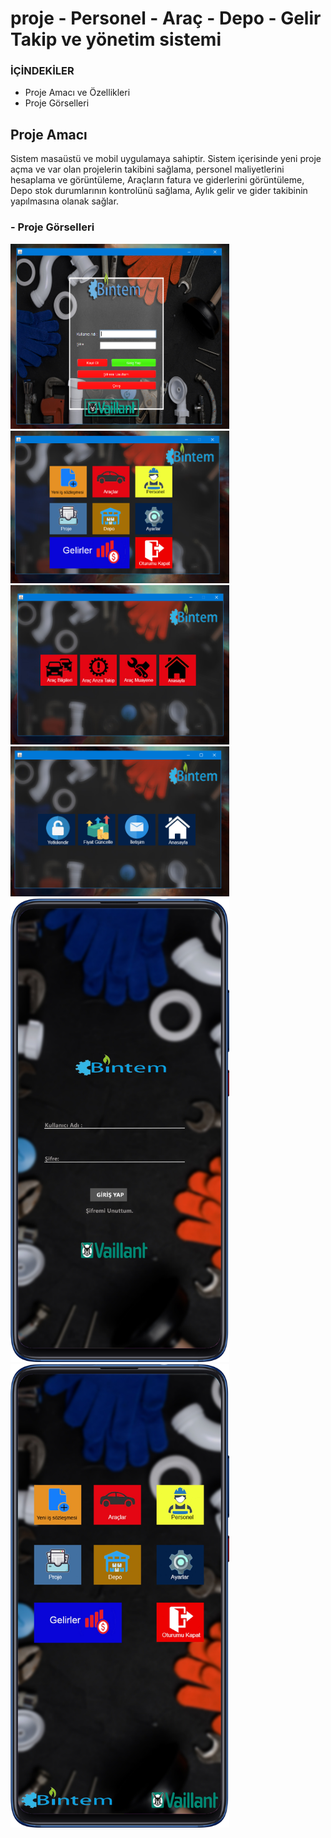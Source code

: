 # proje -  Personel - Araç - Depo - Gelir Takip ve yönetim sistemi  

### İÇİNDEKİLER
- Proje Amacı ve Özellikleri
- Proje Görselleri

## Proje Amacı
Sistem masaüstü ve mobil uygulamaya sahiptir. Sistem içerisinde yeni proje açma ve var olan projelerin takibini sağlama, personel maliyetlerini hesaplama ve görüntüleme, Araçların fatura ve giderlerini görüntüleme, Depo stok durumlarının kontrolünü sağlama, Aylık gelir ve gider takibinin yapılmasına olanak sağlar. 


### - Proje Görselleri

<img src="Readme_img/1.png" width="350">
<img src="Readme_img/2.png" width="350">
<img src="Readme_img/3.png" width="350">
<img src="Readme_img/4.png" width="350">
<img src="Readme_img/giris.png" width="350">
<img src="Readme_img/anaekran  .png" width="350">

